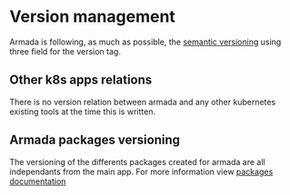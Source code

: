 # Version management

Armada is following, as much as possible, the [semantic versioning](https://semver.org/) using three field for the version tag.

## Other k8s apps relations

There is no version relation between armada and any other kubernetes existing tools at the time this is written.

## Armada packages versioning

The versioning of the differents packages created for armada are all independants from the main app. For more information view [packages documentation](packages.md)